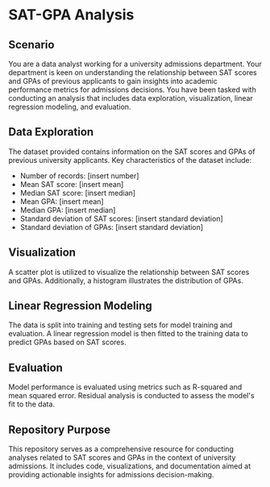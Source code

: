 # SAT-GPA Analysis

## Scenario

You are a data analyst working for a university admissions department. Your department is keen on understanding the relationship between SAT scores and GPAs of previous applicants to gain insights into academic performance metrics for admissions decisions. You have been tasked with conducting an analysis that includes data exploration, visualization, linear regression modeling, and evaluation.

## Data Exploration

The dataset provided contains information on the SAT scores and GPAs of previous university applicants. Key characteristics of the dataset include:

- Number of records: [insert number]
- Mean SAT score: [insert mean]
- Median SAT score: [insert median]
- Mean GPA: [insert mean]
- Median GPA: [insert median]
- Standard deviation of SAT scores: [insert standard deviation]
- Standard deviation of GPAs: [insert standard deviation]

## Visualization

A scatter plot is utilized to visualize the relationship between SAT scores and GPAs. Additionally, a histogram illustrates the distribution of GPAs.

## Linear Regression Modeling

The data is split into training and testing sets for model training and evaluation. A linear regression model is then fitted to the training data to predict GPAs based on SAT scores.

## Evaluation

Model performance is evaluated using metrics such as R-squared and mean squared error. Residual analysis is conducted to assess the model's fit to the data.

## Repository Purpose

This repository serves as a comprehensive resource for conducting analyses related to SAT scores and GPAs in the context of university admissions. It includes code, visualizations, and documentation aimed at providing actionable insights for admissions decision-making.

